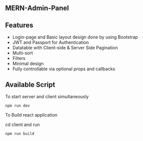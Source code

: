 ## MERN-Admin-Panel

## Features
* Login-page and Basic layout design done by using Bootstrap
* JWT and Passport for Authentication
* Datatable with Client-side & Server Side Pagination
* Multi-sort
* Filters
* Minimal design
* Fully controllable via optional props and callbacks

## Available Script
To start server and client simultaneously

`npm run dev`

To Build react application

cd client and run

`npm run build`
